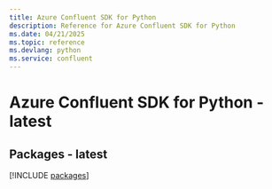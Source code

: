 ```yaml
---
title: Azure Confluent SDK for Python
description: Reference for Azure Confluent SDK for Python
ms.date: 04/21/2025
ms.topic: reference
ms.devlang: python
ms.service: confluent
---
```

# Azure Confluent SDK for Python - latest
## Packages - latest
[!INCLUDE [packages](confluent-index.md)]